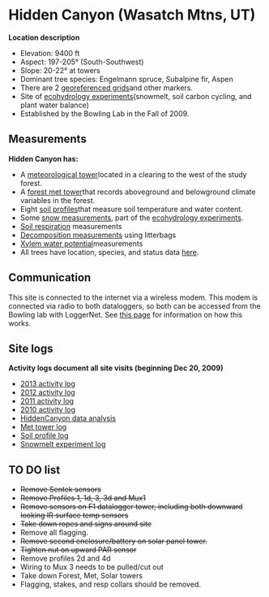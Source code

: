 # Hidden Canyon (Wasatch Mtns, UT)

 **Location description**

* Elevation: 9400 ft
* Aspect: 197-205° (South-Southwest)
* Slope: 20-22° at towers
* Dominant tree species: Engelmann spruce, Subalpine fir, Aspen
* There are 2 [georeferenced grids](hc_georeferencing.md)and other markers.
* Site of [ecohydrology experiments](hc_overview.md)(snowmelt, soil carbon cycling, and plant water balance) 
* Established by the Bowling Lab in the Fall of 2009.

## Measurements

 **Hidden Canyon has:**

* A [meteorological tower](hc_mettowers.md)located in a clearing to the west of the study forest.
* A [forest met tower](hc_mettowers.md)that records aboveground and belowground climate variables in the forest.
* Eight [soil profiles](hc_soilprofiles.md)that measure soil temperature and water content.
* Some [snow measurements](hc_snowmeltlog_1.md), part of the [ecohydrology experiments](hc_overview.md).
* [Soil respiration](hc_soilresplog_1.md) measurements
* [Decomposition measurements](hc_litterbaglog_1.md) using litterbags
* [Xylem water potential](hc_ecosystemwaterlog_1.md)measurements
* All trees have location, species, and status data [here](hc_trees.md).

## Communication

This site is connected to the internet via a wireless modem. This modem
is connected via radio to both dataloggers, so both can be accessed from
the Bowling lab with LoggerNet. See [this page](hc_communicationsystem.md) for information on how this works.

## Site logs

 **Activity logs document all site visits (beginning Dec 20, 2009)**

* [2013 activity log](hc_hc2013_log.md)
* [2012 activity log](hc_hc2012_log.md)
* [2011 activity log](hc_hc2011_log.md)
* [2010 activity log](hc_hc2010_log.md)
* [HiddenCanyon data analysis](hc_analysislog_1.md)
* [Met tower log](hc_mettowerlog_1.md)
* [Soil profile log](hc_soilprofilelog_1.md)
* [Snowmelt experiment log](hc_snowmeltlog_1.md)

## TO DO list

-  ~~Remove Sentek sensors~~
-  ~~Remove Profiles 1, 1d, 3, 3d and Mux1~~
-  ~~Remove sensors on F1 datalogger tower, including 
 both downward looking IR surface temp sensors~~
-  ~~Take down ropes and signs around site~~
- Remove all flagging.
-  ~~Remove second enclosure/battery on solar panel 
 tower.~~
-  ~~Tighten nut on upward PAR sensor~~
- Remove profiles 2d and 4d
- Wiring to Mux 3 needs to be pulled/cut out
- Take down Forest, Met, Solar towers
- Flagging, stakes, and resp collars should be removed. 
